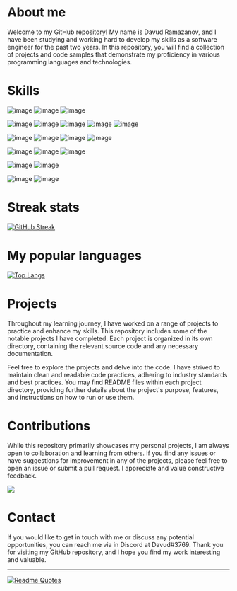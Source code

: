 # **About me**
Welcome to my GitHub repository! My name is Davud Ramazanov, and I have been studying and working hard to develop my skills as a software engineer for the past two years. In this repository, you will find a collection of projects and code samples that demonstrate my proficiency in various programming languages and technologies.

# Skills
![image](https://github.com/davudram/davudram/assets/95874233/3849789b-6ce1-4b21-a50e-c7643b6b4fa4)
![image](https://github.com/davudram/davudram/assets/95874233/129be7a2-c8a2-4f90-b8ae-b640e214ebbb)
![image](https://github.com/davudram/davudram/assets/95874233/75764cde-127f-40b0-98c0-f9011c0bba1c)


![image](https://github.com/davudram/davudram/assets/95874233/b6ec9713-f664-49f1-847b-1838f8acee27)
![image](https://github.com/davudram/davudram/assets/95874233/bea553f5-b537-46ca-8e6e-ba93eceda2b4)
![image](https://github.com/davudram/davudram/assets/95874233/9fef7d78-2d1b-4972-b05e-7fd693ad27d6)
![image](https://github.com/davudram/davudram/assets/95874233/254e2fbb-ef2f-45d1-bb17-d21dff59926b)
![image](https://github.com/davudram/davudram/assets/95874233/efdedfc5-7899-4b8f-9074-a9bb72d18cb9)

![image](https://github.com/davudram/davudram/assets/95874233/250b0d3d-8d24-4284-b0a2-0198a5433bb0)
![image](https://github.com/davudram/davudram/assets/95874233/20b62bda-0bd6-4420-970f-05857f7c73dc)
![image](https://github.com/davudram/davudram/assets/95874233/f54f0672-59d5-43bb-9e36-17b257de17d2)
![image](https://github.com/davudram/davudram/assets/95874233/796e8a6a-141c-4f34-b4cf-fc5d9c4aa1fd)

![image](https://github.com/davudram/davudram/assets/95874233/e046d42c-22e3-45f8-98b1-3dd0a8aee2e7)
![image](https://github.com/davudram/davudram/assets/95874233/26e000df-1e97-457c-8b8c-5ba2a2f9ef7f)
![image](https://github.com/davudram/davudram/assets/95874233/159908c9-c7ec-4725-bc42-925b04472201)

![image](https://github.com/davudram/davudram/assets/95874233/28288de6-b8a8-4020-9596-760534505d58)
![image](https://github.com/davudram/davudram/assets/95874233/51223fa0-7b7d-46a4-beab-8ad7aa352d8a)

![image](https://github.com/davudram/davudram/assets/95874233/2237424d-f2ff-4a5d-8aab-bc0058f9ba10)
![image](https://github.com/davudram/davudram/assets/95874233/c17ed116-457f-4b54-8131-4e3f5aab4bd8)

# Streak stats

[![GitHub Streak](https://github-readme-streak-stats.herokuapp.com/?user=davudram)](https://git.io/streak-stats)

# My popular languages

[![Top Langs](https://github-readme-stats.vercel.app/api/top-langs/?username=davudram&layout=compact)](https://github.com/anuraghazra/github-readme-stats)

# Projects
Throughout my learning journey, I have worked on a range of projects to practice and enhance my skills. This repository includes some of the notable projects I have completed. Each project is organized in its own directory, containing the relevant source code and any necessary documentation.

Feel free to explore the projects and delve into the code. I have strived to maintain clean and readable code practices, adhering to industry standards and best practices. You may find README files within each project directory, providing further details about the project's purpose, features, and instructions on how to run or use them.

# Contributions
While this repository primarily showcases my personal projects, I am always open to collaboration and learning from others. If you find any issues or have suggestions for improvement in any of the projects, please feel free to open an issue or submit a pull request. I appreciate and value constructive feedback.

![](https://komarev.com/ghpvc/?username=your-github-davudram)

# Contact
If you would like to get in touch with me or discuss any potential opportunities, you can reach me via in Discord at Davud#3769. 
Thank you for visiting my GitHub repository, and I hope you find my work interesting and valuable.
_________________
[![Readme Quotes](https://quotes-github-readme.vercel.app/api?type=horizontal&theme=dark)](https://github.com/piyushsuthar/github-readme-quotes)
